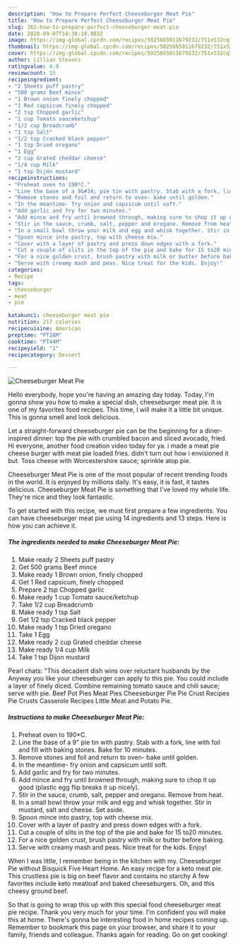 ```yaml
---
description: "How to Prepare Perfect Cheeseburger Meat Pie"
title: "How to Prepare Perfect Cheeseburger Meat Pie"
slug: 362-how-to-prepare-perfect-cheeseburger-meat-pie
date: 2020-09-07T14:38:18.903Z
image: https://img-global.cpcdn.com/recipes/5025665011679232/751x532cq70/cheeseburger-meat-pie-recipe-main-photo.jpg
thumbnail: https://img-global.cpcdn.com/recipes/5025665011679232/751x532cq70/cheeseburger-meat-pie-recipe-main-photo.jpg
cover: https://img-global.cpcdn.com/recipes/5025665011679232/751x532cq70/cheeseburger-meat-pie-recipe-main-photo.jpg
author: Lillian Stevens
ratingvalue: 4.9
reviewcount: 15
recipeingredient:
- "2 Sheets puff pastry"
- "500 grams Beef mince"
- "1 Brown onion finely chopped"
- "1 Red capsicum finely chopped"
- "2 tsp Chopped garlic"
- "1 cup Tomato sauceketchup"
- "1/2 cup Breadcrumb"
- "1 tsp Salt"
- "1/2 tsp Cracked black pepper"
- "1 tsp Dried oregano"
- "1 Egg"
- "2 cup Grated cheddar cheese"
- "1/4 cup Milk"
- "1 tsp Dijon mustard"
recipeinstructions:
- "Preheat oven to 190*C."
- "Line the base of a 9&#34; pie tin with pastry. Stab with a fork, line with foil and fill with baking stones. Bake for 10 minutes."
- "Remove stones and foil and return to oven- bake until golden."
- "In the meantime- fry onion and capsicum until soft."
- "Add garlic and fry for two minutes."
- "Add mince and fry until browned through, making sure to chop it up good (plastic egg flip breaks it up nicely)."
- "Stir in the sauce, crumb, salt, pepper and oregano. Remove from heat."
- "In a small bowl throw your milk and egg and whisk together. Stir in mustard, salt and cheese. Set aside."
- "Spoon mince into pastry, top with cheese mix."
- "Cover with a layer of pastry and press down edges with a fork."
- "Cut a couple of slits in the top of the pie and bake for 15 to20 minutes."
- "For a nice golden crust, brush pastry with milk or butter before baking."
- "Serve with creamy mash and peas. Nice treat for the kids. Enjoy!"
categories:
- Recipe
tags:
- cheeseburger
- meat
- pie

katakunci: cheeseburger meat pie 
nutrition: 217 calories
recipecuisine: American
preptime: "PT28M"
cooktime: "PT44M"
recipeyield: "1"
recipecategory: Dessert

---
```



![Cheeseburger Meat Pie](https://img-global.cpcdn.com/recipes/5025665011679232/751x532cq70/cheeseburger-meat-pie-recipe-main-photo.jpg)

Hello everybody, hope you're having an amazing day today. Today, I'm gonna show you how to make a special dish, cheeseburger meat pie. It is one of my favorites food recipes. This time, I will make it a little bit unique. This is gonna smell and look delicious.

Let a straight-forward cheeseburger pie can be the beginning for a diner-inspired dinner: top the pie with crumbled bacon and sliced avocado, fried. Hi everyone, another food creation video today for ya. i made a meat pie cheese burger with meat pie loaded fries. didn&#39;t turn out how i envisioned it but. Toss cheese with Worcestershire sauce; sprinkle atop pie.

Cheeseburger Meat Pie is one of the most popular of recent trending foods in the world. It is enjoyed by millions daily. It's easy, it is fast, it tastes delicious. Cheeseburger Meat Pie is something that I've loved my whole life. They're nice and they look fantastic.


To get started with this recipe, we must first prepare a few ingredients. You can have cheeseburger meat pie using 14 ingredients and 13 steps. Here is how you can achieve it.

<!--inarticleads1-->

##### The ingredients needed to make Cheeseburger Meat Pie:

1. Make ready 2 Sheets puff pastry
1. Get 500 grams Beef mince
1. Make ready 1 Brown onion, finely chopped
1. Get 1 Red capsicum, finely chopped
1. Prepare 2 tsp Chopped garlic
1. Make ready 1 cup Tomato sauce/ketchup
1. Take 1/2 cup Breadcrumb
1. Make ready 1 tsp Salt
1. Get 1/2 tsp Cracked black pepper
1. Make ready 1 tsp Dried oregano
1. Take 1 Egg
1. Make ready 2 cup Grated cheddar cheese
1. Make ready 1/4 cup Milk
1. Take 1 tsp Dijon mustard


Pearl chats: &#34;This decadent dish wins over reluctant husbands by the Anyway you like your cheeseburger can apply to this pie. You could include a layer of finely diced. Combine remaining tomato sauce and chili sauce; serve with pie. Beef Pot Pies Meat Pies Cheeseburger Pie Pie Crust Recipes Pie Crusts Casserole Recipes Little Meat and Potato Pie. 

<!--inarticleads2-->

##### Instructions to make Cheeseburger Meat Pie:

1. Preheat oven to 190*C.
1. Line the base of a 9&#34; pie tin with pastry. Stab with a fork, line with foil and fill with baking stones. Bake for 10 minutes.
1. Remove stones and foil and return to oven- bake until golden.
1. In the meantime- fry onion and capsicum until soft.
1. Add garlic and fry for two minutes.
1. Add mince and fry until browned through, making sure to chop it up good (plastic egg flip breaks it up nicely).
1. Stir in the sauce, crumb, salt, pepper and oregano. Remove from heat.
1. In a small bowl throw your milk and egg and whisk together. Stir in mustard, salt and cheese. Set aside.
1. Spoon mince into pastry, top with cheese mix.
1. Cover with a layer of pastry and press down edges with a fork.
1. Cut a couple of slits in the top of the pie and bake for 15 to20 minutes.
1. For a nice golden crust, brush pastry with milk or butter before baking.
1. Serve with creamy mash and peas. Nice treat for the kids. Enjoy!


When I was little, I remember being in the kitchen with my. Cheeseburger Pie  without Bisquick Five Heart Home. An easy recipe for a keto meat pie. This crustless pie is big on beef flavor and contains no starchy A few favorites include keto meatloaf and baked cheeseburgers. Oh, and this cheesy ground beef. 

So that is going to wrap this up with this special food cheeseburger meat pie recipe. Thank you very much for your time. I'm confident you will make this at home. There's gonna be interesting food in home recipes coming up. Remember to bookmark this page on your browser, and share it to your family, friends and colleague. Thanks again for reading. Go on get cooking!
